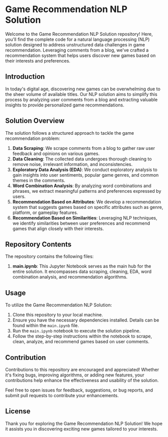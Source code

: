 # Game Recommendation NLP Solution

Welcome to the Game Recommendation NLP Solution repository! Here, you'll find the complete code for a natural language processing (NLP) solution designed to address unstructured data challenges in game recommendation. Leveraging comments from a blog, we've crafted a recommendation system that helps users discover new games based on their interests and preferences.

## Introduction

In today's digital age, discovering new games can be overwhelming due to the sheer volume of available titles. Our NLP solution aims to simplify this process by analyzing user comments from a blog and extracting valuable insights to provide personalized game recommendations.

## Solution Overview

The solution follows a structured approach to tackle the game recommendation problem:

1. **Data Scraping**: We scrape comments from a blog to gather raw user feedback and opinions on various games.
2. **Data Cleaning**: The collected data undergoes thorough cleaning to remove noise, irrelevant information, and inconsistencies.
3. **Exploratory Data Analysis (EDA)**: We conduct exploratory analysis to gain insights into user sentiments, popular game genres, and common themes in the comments.
4. **Word Combination Analysis**: By analyzing word combinations and phrases, we extract meaningful patterns and preferences expressed by users.
5. **Recommendation Based on Attributes**: We develop a recommendation system that suggests games based on specific attributes such as genre, platform, or gameplay features.
6. **Recommendation Based on Similarities**: Leveraging NLP techniques, we identify similarities between user preferences and recommend games that align closely with their interests.

## Repository Contents

The repository contains the following files:

1. **main.ipynb**: This Jupyter Notebook serves as the main hub for the entire solution. It encompasses data scraping, cleaning, EDA, word combination analysis, and recommendation algorithms.

## Usage

To utilize the Game Recommendation NLP Solution:

1. Clone this repository to your local machine.
2. Ensure you have the necessary dependencies installed. Details can be found within the `main.ipynb` file.
3. Run the `main.ipynb` notebook to execute the solution pipeline.
4. Follow the step-by-step instructions within the notebook to scrape, clean, analyze, and recommend games based on user comments.

## Contribution

Contributions to this repository are encouraged and appreciated! Whether it's fixing bugs, improving algorithms, or adding new features, your contributions help enhance the effectiveness and usability of the solution.

Feel free to open issues for feedback, suggestions, or bug reports, and submit pull requests to contribute your enhancements.

## License


Thank you for exploring the Game Recommendation NLP Solution! We hope it assists you in discovering exciting new games tailored to your interests.